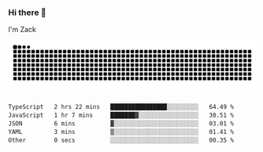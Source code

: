 ### Hi there 👋
I'm Zack

![](https://raw.githubusercontent.com/z4cki/z4cki/refs/heads/output/github-contribution-grid-snake.svg)
<!--START_SECTION:waka-->

```txt
TypeScript   2 hrs 22 mins   ████████████████░░░░░░░░░   64.49 %
JavaScript   1 hr 7 mins     ███████▓░░░░░░░░░░░░░░░░░   30.51 %
JSON         6 mins          ▓░░░░░░░░░░░░░░░░░░░░░░░░   03.01 %
YAML         3 mins          ▒░░░░░░░░░░░░░░░░░░░░░░░░   01.41 %
Other        0 secs          ░░░░░░░░░░░░░░░░░░░░░░░░░   00.35 %
```

<!--END_SECTION:waka-->
